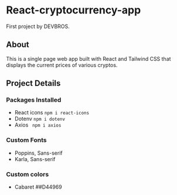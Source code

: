 # React-cryptocurrency-app

First project by DEVBROS.

## About

This is a single page web app built with React and Tailwind CSS that displays the current prices of various cryptos.

## Project Details

### Packages Installed

- React icons `npm i react-icons`
- Dotenv `npm i dotenv `
- Axios ` npm i axios`

### Custom Fonts

- Poppins, Sans-serif
- Karla, Sans-serif

### Custom colors

- Cabaret ##D44969
